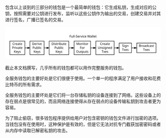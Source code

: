 包含以上谈到的三部分的钱包是一个最简单的钱包：它生成私钥，生成对应的公钥，按照需要对公钥进行发布，监听以这些公钥作为输出的交易，创建交易并对其进行签名，广播已签名的交易。

![](/assets/en-wallets-full-service.svg)

截止本文档撰写，几乎所有的钱包都可以用作完整服务的钱包。

全服务钱包的主要好处是它们很便于使用。一个单一的程序满足了用户接收和花费比特币的所有需求。

全服务钱包的主要坏处是它们将一台存储私钥的设备连接到了网络。这些设备上的存在弱点是很常见的，而且网络连接使得从存在弱点的设备传输私钥到攻击者更为容易。

为了阻止偷窃，很多钱包程序提供给用户对包含密钥的钱包文件进行加密的选项。当钱包没有在使用时，这种保护是有效的，但是它无法对抗专门截获加密密码或者从内存中读取已解密私钥的攻击。


